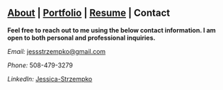 ## [About](./README.md) | [Portfolio](./portfolio.md) | [Resume](./resume.md) | Contact

**Feel free to reach out to me using the below contact information. I am open to both personal and professional inquiries.**

*Email:* jessstrzempko@gmail.com

*Phone:* 508-479-3279

*LinkedIn:* [Jessica-Strzempko](https://www.linkedin.com/in/jessica-strzempko/)
